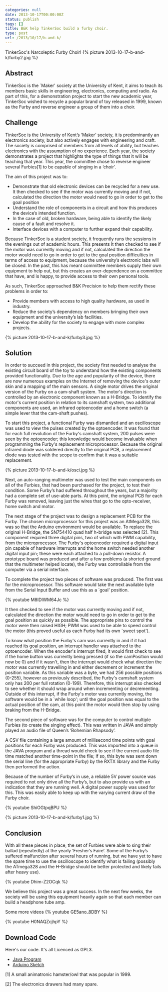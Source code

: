 ```yaml
---
categories: null
date: 2013-10-17T00:00:00Z
status: publish
tags: []
title: B&K help TinkerSoc build a furby choir.
type: post
url: /2013/10/17/b-and-k/
---
```


TinkerSoc's Narcoleptic Furby Choir! 
{% picture 2013-10-17-b-and-k/furby2.jpg %}

## Abstract ##

TinkerSoc is the `Maker' society at the University of Kent, it aims to
teach its members basic skills in engineering, electronics, computing
and radio. As part of this, for a demonstration project to start the
new academic year, TinkerSoc wished to recycle a popular brand of toy
released in 1999, known as the Furby and reverse engineer a group of
them into a choir.

## Challenge ##

TinkerSoc is the University of Kent’s ‘Maker’ society, it is
predominantly an electronics society, but also actively engages with
engineering and craft. The society is comprised of members from all
levels of ability, but teaches electronics with the assumption of no
experience. Each year, the society demonstrates a project that
highlights the type of things that it will be teaching that year. This
year, the committee chose to reverse engineer several Furbies[1] to be
capable of singing in a ‘choir’.

The aim of this project was to: 

* Demonstrate that old electronic devices can be recycled for a new use.
It then checked to see if the motor was currently moving and if not, calculated
the direction the motor would need to go in order to get to the goal position
* Understand the role of components in a circuit and how this produces the device’s intended function.
* In the case of old, broken hardware, being able to identify the likely cause of a fault and resolve it.
* Interface devices with a computer to further expand their capability.

Because TinkerSoc is a student society, it frequently runs the
sessions in the evenings out of academic hours. This presents
It then checked to see if the motor was currently moving and if not, calculated
the direction the motor would need to go in order to get to the goal position
difficulties in terms of access to equipment, because the university’s
electronic labs will be closed. In the past, this has meant committee
members supply their own equipment to help out, but this creates an
over-dependence on a committee that have, and is happy, to provide
access to their own personal tools.

As such, TinkerSoc approached B&K
Precision to help them rectify these problems in order to:

* Provide members with access to high quality hardware, as used in industry. 
* Reduce the society’s dependency on members bringing their own equipment and the university’s lab facilities. 
* Develop the ability for the society to engage with more complex projects. 

{% picture 2013-10-17-b-and-k/furby3.jpg %}

## Solution ##

In order to succeed in this project, the society first needed to analyse the
existing circuit board of the toy to understand how the existing components
provided functionality. Due to the age and popularity of the device, there are
now numerous examples on the Internet of removing the device's outer skin and a
mapping of the main sensors. A single motor drives the original version of the
Furby on a cam-shaft system. The motor's direction is controlled by an
electronic component known as a H-Bridge. To identify the motor's current
position in relation to its camshaft system, two additional components are
used, an infrared optoencoder and a home switch (a simple lever that the
cam-shaft pushes).

To start this project, a functional Furby was dismantled
and an oscilloscope was used to view the pulses created by the optoencoder. It
was found that for each full revolution of the Furby's camshaft system, 200
pulses were seen by the optoencoder; this knowledge would become invaluable
when programming the Furby's replacement microprocessor. Because the original
infrared diode was soldered directly to the original PCB, a replacement diode
was tested with the scope to confirm that it was a suitable replacement.

{% picture 2013-10-17-b-and-k/osci.jpg %}

Next, an auto-ranging multimeter was used to test the main components
on all of the Furbies, that had been purchased for the project, to
test their condition. Some Furby’s had suffered throughout the years,
but a majority had a complete set of use-able parts. At this point,
the original PCB for each Furby was removed, leaving just the wires
that go to the opto-receiver, home switch and motor. 

The next stage of the project was to design a replacement PCB for the Furby.
The chosen microprocessor for this project was an AtMega328, this was so that
the Arduino environment would be available. To replace the original H-Bridge,
the SN754410 quad half h-bridge was selected [2]. This component required three
digital pins, two of which with PWM capability, from the microprocessor. The
Furby's optoencoder required a digital input pin capable of hardware interrupts
and the home switch needed another digital input pin; these were each attached
to a pull-down resistor. A prototype board was produced and after a few
problems (a shorted ground that the multimeter helped locate), the Furby was
controllable from the computer via a serial interface.

To complete the
project two pieces of software was produced. The first was for the
microprocessor. This software would take the next available byte from the
Serial Input Buffer and use this as a `goal' position. 

{% youtube M8IDlWM64Jc %}

It then checked to see if the motor was currently moving and if not, calculated
the direction the motor would need to go in order to get to the goal position
as quickly as possible. The appropriate pins to control the motor were then
raised HIGH; PWM was used to be able to speed control the motor (this proved
useful as each Furby had its own `sweet spot'). 

To know what position the
Furby's cam was currently in and if it had reached its goal position, an
interrupt handler was attached to the optoencoder. When the encoder's interrupt
fired, it would first check to see if the home button was currently being
pressed (if so the camPosition would now be 0) and if it wasn't, then the
interrupt would check what direction the motor was currently travelling in and
either decrement or increment the position variable. As this variable was a
byte, we had 256 possible positions (0-255), however as previously described,
the Furby's camshaft system only has 200 per full rotation (0-199). Therefore,
this interrupt also checked to see whether it should wrap around when
incrementing or decrementing. Outside of this interrupt, if the Furby's motor
was currently moving, the software would be in a `while loop'; until the goal
position was equal to the actual position of the cam, at this point the motor
would then stop by using braking from the H-Bridge.


The second piece of software was for the computer to control multiple Furbies
(to create the singing effect). This was written in JAVA and simply played an
audio file of Queen’s ‘Bohemian Rhapsody’.

A CSV file containing a large amount of millisecond time points with
goal positions for each Furby was produced.  This was imported into a
queue in the JAVA program and a thread would check to see if the
current audio file time matched another time-point in the file; if so,
this byte was sent down the serial line (for the appropriate Furby) by
the RXTX library and the Furby then performed the action. 

Because of
the number of Furby’s in use, a reliable 5V power source was required
to not only drive all the Furby’s, but to also provide us with an
indication that they are running well. A digital power supply was used
for this. This was easily able to keep up with the varying current
draw of the Furby choir.  

{% youtube ShiOGtpqBPU %} 

{% picture 2013-10-17-b-and-k/furby1.jpg %}


## Conclusion ##

With all these pieces in place, the set of Furbies were able to sing
their ballad (repeatedly) at the yearly ‘Fresher’s Faire’. Some of the
Furby’s suffered malfunction after several hours of running, but we
have yet to have the spare time to use the oscilloscope to identify
what is failing (possibly the ATmega328 and the H-Bridge should be
better protected and likely fails after heavy use).

{% youtube Dhim-Z2OCqk %}

We believe this project was a great success. In the next few weeks,
the society will be using this equipment heavily again so that each
member can build a headphone tube amp.

Some more videos
{% youtube GE5ano_8DBY %}

{% youtube H0NAQZcjhpY %}

## Download Code ##

Here's our code.  It's all Licenced as GPL3.

+ [Java Program]({{site.url}}/assets/downloads/furbies.zip)
+ [Arduino Sketch]({{site.url}}/assets/downloads/furby.ino)

[1] A small animatronic hamster/owl that was popular in 1999.

[2] The electronics drawers had many spare.
